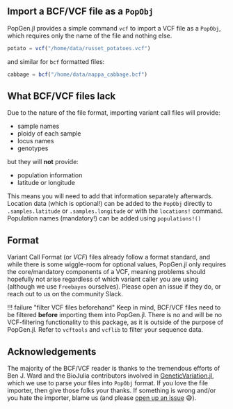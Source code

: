 ## Import a BCF/VCF file as a `PopObj`

PopGen.jl provides a simple command `vcf` to import a VCF file as a `PopObj`, which requires only the name of the file and nothing else.

```julia
potato = vcf("/home/data/russet_potatoes.vcf")
```

and similar for `bcf` formatted files:

```julia
cabbage = bcf("/home/data/nappa_cabbage.bcf")
```



## What BCF/VCF files lack

Due to the nature of the file format, importing variant call files will provide:

- sample names
- ploidy of each sample
- locus names
- genotypes

but they will **not** provide:

- population information
- latitude or longitude



This means you will need to add that information separately afterwards. Location data (which is optional!) can be added to the `PopObj` directly to `.samples.latitude` or `.samples.longitude` or with the `locations!` command. Population names (mandatory!) can be added using `populations!()`

## Format

Variant Call Format (or *VCF*) files already follow a format standard, and while there is some wiggle-room for optional values, PopGen.jl only requires the core/mandatory components of a VCF, meaning problems should hopefully not arise regardless of which variant caller you are using (although we use `Freebayes` ourselves). Please open an issue if they do, or reach out to us on the community Slack.

!!! failure "filter VCF files beforehand"
    Keep in mind, BCF/VCF files need to be filtered **before** importing them into PopGen.jl. There is no and will be no VCF-filtering functionality to this package, as it is outside of the purpose of PopGen.jl. Refer to `vcftools` and `vcflib` to filter your sequence data. 



## Acknowledgements

The majority of the BCF/VCF reader is thanks to the tremendous efforts of Ben J. Ward and the BioJulia contributors involved in [GeneticVariation.jl](https://github.com/BioJulia/GeneticVariation.jl), which we use to parse your files into `PopObj` format. If you love the file importer, then give those folks your thanks. If something is wrong and/or you hate the importer, blame us (and please [open up an issue](https://github.com/pdimens/PopGen.jl/issues) :sweat_smile:).